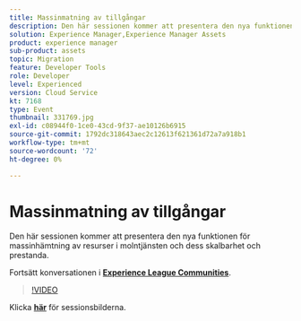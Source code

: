```yaml
---
title: Massinmatning av tillgångar
description: Den här sessionen kommer att presentera den nya funktionen för massinhämtning av resurser i molntjänsten och dess skalbarhet och prestanda. Den här sessionen skapades som en del av Adobe Developers Live Content Event.
solution: Experience Manager,Experience Manager Assets
product: experience manager
sub-product: assets
topic: Migration
feature: Developer Tools
role: Developer
level: Experienced
version: Cloud Service
kt: 7168
type: Event
thumbnail: 331769.jpg
exl-id: c08944f0-1ce0-43cd-9f37-ae10126b6915
source-git-commit: 1792dc318643aec2c12613f621361d72a7a918b1
workflow-type: tm+mt
source-wordcount: '72'
ht-degree: 0%

---
```


# Massinmatning av tillgångar

Den här sessionen kommer att presentera den nya funktionen för massinhämtning av resurser i molntjänsten och dess skalbarhet och prestanda.

Fortsätt konversationen i **[Experience League Communities](https://adobe.ly/36Yd3v6)**.

>[!VIDEO](https://video.tv.adobe.com/v/331769/?quality=12&learn=on&hidetitle=true)

Klicka **[här](/help/adobe-developers-live/assets/asset-bulk-ingestion.pdf)** för sessionsbilderna.
